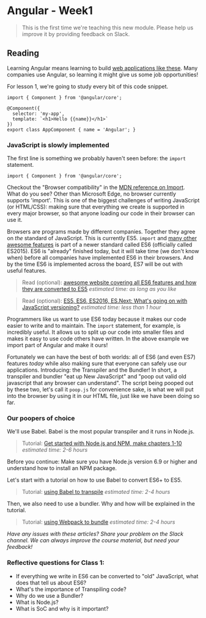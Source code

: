 # Angular - Week1

> This is the first time we're teaching this new module. Please help us improve it by providing feedback on Slack.

## Reading
Learning Angular means learning to build [web applications like these](http://angularexpo.com/). Many companies use Angular, so learning it might give us some job opportunities!

For lesson 1, we're going to study every bit of this code snippet.

```
import { Component } from '@angular/core';

@Component({
  selector: 'my-app',
  template: `<h1>Hello {{name}}</h1>`
})
export class AppComponent { name = 'Angular'; }
```

### JavaScript is slowly implemented
The first line is something we probably haven't seen before: the `import` statement.
```
import { Component } from '@angular/core';
```

Checkout the "Browser compatibility" in the [MDN reference on Import](https://developer.mozilla.org/en-US/docs/Web/JavaScript/Reference/Statements/import). What do you see? Other than Microsoft Edge, no browser currently supports 'import'. This is one of the biggest challenges of writing JavaScript (or HTML/CSS): making sure that everything we create is supported in every major browser, so that anyone loading our code in their browser can use it.

Browsers are programs made by different companies. Together they agree on *the* standard of JavaScript. This is currently ES5. `import` and [many other awesome features](http://es6-features.org/) is part of a newer standard called ES6 (officially called ES2015). ES6 is "already" finished today, but it will take time (we don't know when) before all companies have implemented ES6 in their browsers. And by the time ES6 is implemented across the board, ES7 will be out with useful features.

> Read (optional): [awesome website covering all ES6 features and how they are converted to ES5](http://es6-features.org/) _estimated time: as long as you like_

> Read (optional): [ES5, ES6, ES2016, ES.Next: What's going on with JavaScript versioning?](https://benmccormick.org/2015/09/14/es5-es6-es2016-es-next-whats-going-on-with-javascript-versioning/) _estimated time: less than 1 hour_

Programmers like us want to use ES6 today because it makes our code easier to write and to maintain. The `import` statement, for example, is incredibly useful. It allows us to split up our code into smaller files and makes it easy to use code others have written. In the above example we import part of Angular and make it ours!

Fortunately we can have the best of both worlds: all of ES6 (and even ES7) features _today_ while also making sure that everyone can safely use our applications. Introducing: the Transpiler and the Bundler! In short, a transpiler and bundler "eat up New JavaScript" and "poop out valid old javascript that any browser can understand". The script being pooped out by these two, let's call it `poop.js` for convenience sake, is what we will put into the browser by using it in our HTML file, just like we have been doing so far.

### Our poopers of choice
We'll use Babel. Babel is the most popular transpiler and it runs in Node.js.

> Tutorial: [Get started with Node.js and NPM, make chapters 1-10](https://docs.npmjs.com/getting-started)
_estimated time: 2-6 hours_

Before you continue: Make sure you have Node.js version 6.9 or higher and understand how to install an NPM package.

Let's start with a tutorial on how to use Babel to convert ES6+ to ES5.
> Tutorial: [using Babel to transpile](tutorialTranspiling.md) _estimated time: 2-4 hours_

Then, we also need to use a bundler. Why and how will be explained in the tutorial.
> Tutorial: [using Webpack to bundle](tutorialBundling.md) _estimated time: 2-4 hours_

_Have any issues with these articles? Share your problem on the Slack channel. We can always improve the course material, but need your feedback!_

### Reflective questions for Class 1:
- If everything we write in ES6 can be converted to "old" JavaScript, what does that tell us about ES6?
- What's the importance of Transpiling code?
- Why do we use a Bundler?
- What is Node.js?
- What is SoC and why is it important?

